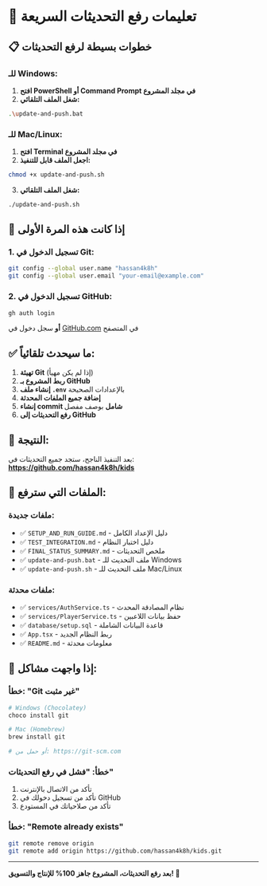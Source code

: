 # 🚀 تعليمات رفع التحديثات السريعة

## 📋 خطوات بسيطة لرفع التحديثات

### للـ Windows:
1. **افتح PowerShell أو Command Prompt في مجلد المشروع**
2. **شغل الملف التلقائي:**
```bash
.\update-and-push.bat
```

### للـ Mac/Linux:
1. **افتح Terminal في مجلد المشروع**
2. **اجعل الملف قابل للتنفيذ:**
```bash
chmod +x update-and-push.sh
```
3. **شغل الملف التلقائي:**
```bash
./update-and-push.sh
```

## 🔧 إذا كانت هذه المرة الأولى

### 1. تسجيل الدخول في Git:
```bash
git config --global user.name "hassan4k8h"
git config --global user.email "your-email@example.com"
```

### 2. تسجيل الدخول في GitHub:
```bash
gh auth login
```
**أو** سجل دخول في [GitHub.com](https://github.com) في المتصفح

## ✅ ما سيحدث تلقائياً:

1. **تهيئة Git** (إذا لم يكن مهيأ)
2. **ربط المشروع بـ GitHub**
3. **إنشاء ملف `.env`** بالإعدادات الصحيحة
4. **إضافة جميع الملفات المحدثة**
5. **إنشاء commit شامل** بوصف مفصل
6. **رفع التحديثات إلى GitHub**

## 🎉 النتيجة:

بعد التنفيذ الناجح، ستجد جميع التحديثات في:
**https://github.com/hassan4k8h/kids**

## 📁 الملفات التي سترفع:

### ملفات جديدة:
- ✅ `SETUP_AND_RUN_GUIDE.md` - دليل الإعداد الكامل
- ✅ `TEST_INTEGRATION.md` - دليل اختبار النظام
- ✅ `FINAL_STATUS_SUMMARY.md` - ملخص التحديثات
- ✅ `update-and-push.bat` - ملف التحديث للـ Windows
- ✅ `update-and-push.sh` - ملف التحديث للـ Mac/Linux

### ملفات محدثة:
- ✅ `services/AuthService.ts` - نظام المصادقة المحدث
- ✅ `services/PlayerService.ts` - حفظ بيانات اللاعبين
- ✅ `database/setup.sql` - قاعدة البيانات الشاملة
- ✅ `App.tsx` - ربط النظام الجديد
- ✅ `README.md` - معلومات محدثة

## 🚨 إذا واجهت مشاكل:

### خطأ: "Git غير مثبت"
```bash
# Windows (Chocolatey)
choco install git

# Mac (Homebrew)
brew install git

# أو حمل من: https://git-scm.com
```

### خطأ: "فشل في رفع التحديثات"
1. تأكد من الاتصال بالإنترنت
2. تأكد من تسجيل دخولك في GitHub
3. تأكد من صلاحياتك في المستودع

### خطأ: "Remote already exists"
```bash
git remote remove origin
git remote add origin https://github.com/hassan4k8h/kids.git
```

---

**بعد رفع التحديثات، المشروع جاهز 100% للإنتاج والتسويق! 🎉**